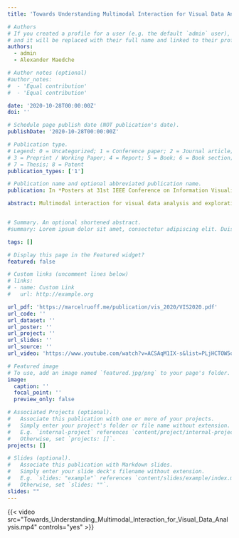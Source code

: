 ```yaml
---
title: 'Towards Understanding Multimodal Interaction for Visual Data Analysis'

# Authors
# If you created a profile for a user (e.g. the default `admin` user), write the username (folder name) here
# and it will be replaced with their full name and linked to their profile.
authors:
  - admin
  - Alexander Maedche

# Author notes (optional)
#author_notes:
#  - 'Equal contribution'
#  - 'Equal contribution'

date: '2020-10-28T00:00:00Z'
doi: ''

# Schedule page publish date (NOT publication's date).
publishDate: '2020-10-28T00:00:00Z'

# Publication type.
# Legend: 0 = Uncategorized; 1 = Conference paper; 2 = Journal article;
# 3 = Preprint / Working Paper; 4 = Report; 5 = Book; 6 = Book section;
# 7 = Thesis; 8 = Patent
publication_types: ['1']

# Publication name and optional abbreviated publication name.
publication: In *Posters at 31st IEEE Conference on Information Visualization*

abstract: Multimodal interaction for visual data analysis and exploration provides new opportunities for empowering users to engage with data. However, it is not well understood which input modalities should be leveraged for certain information visualization (InfoVis) operations and how user would prefer to utilize them during data analysis and exploration. In order to close this research gap, we performed an user-elicitation study to examine how users utilize touch, speech, mid-air hand gestures and a combination of those for various InfoVis operations on large interactive displays. We believe this analysis will help us identify associated challenges and provide knowledge for the development of systems that provide multimodal interaction capabilities for visual data analysis and exploration.


# Summary. An optional shortened abstract.
#summary: Lorem ipsum dolor sit amet, consectetur adipiscing elit. Duis posuere tellus ac convallis placerat. Proin tincidunt magna sed ex sollicitudin condimentum.

tags: []

# Display this page in the Featured widget?
featured: false

# Custom links (uncomment lines below)
# links:
# - name: Custom Link
#   url: http://example.org

url_pdf: 'https://marcelruoff.me/publication/vis_2020/VIS2020.pdf'
url_code: ''
url_dataset: ''
url_poster: ''
url_project: ''
url_slides: ''
url_source: ''
url_video: 'https://www.youtube.com/watch?v=ACSAqM1IX-s&list=PLjHCTOW5ojreEQ_3tMemcLnoR1_MxJIBl&index=15'

# Featured image
# To use, add an image named `featured.jpg/png` to your page's folder.
image:
  caption: ''
  focal_point: ''
  preview_only: false

# Associated Projects (optional).
#   Associate this publication with one or more of your projects.
#   Simply enter your project's folder or file name without extension.
#   E.g. `internal-project` references `content/project/internal-project/index.md`.
#   Otherwise, set `projects: []`.
projects: []

# Slides (optional).
#   Associate this publication with Markdown slides.
#   Simply enter your slide deck's filename without extension.
#   E.g. `slides: "example"` references `content/slides/example/index.md`.
#   Otherwise, set `slides: ""`.
slides: ""
---
```

{{< video src="Towards_Understanding_Multimodal_Interaction_for_Visual_Data_Analysis.mp4" controls="yes" >}}